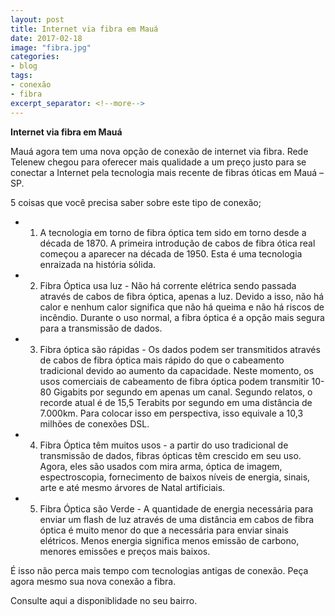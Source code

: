 ```yaml
---
layout: post
title: Internet via fibra em Mauá
date: 2017-02-18
image: "fibra.jpg"
categories:
- blog
tags:
- conexão
- fibra
excerpt_separator: <!--more-->
---
```


**Internet via fibra em Mauá**

Mauá agora tem uma nova opção de conexão de internet via fibra. Rede Telenew chegou para oferecer mais qualidade a um preço justo para se conectar a Internet pela tecnologia mais recente de fibras óticas em Mauá – SP.
<!--more-->

5 coisas que você precisa saber sobre este tipo de conexão;

* 1. A tecnologia em torno de fibra óptica tem sido em torno desde a década de 1870. A primeira introdução de cabos de fibra ótica real começou a aparecer na década de 1950. Esta é uma tecnologia enraizada na história sólida. 

* 2. Fibra Óptica usa luz - Não há corrente elétrica sendo passada através de cabos de fibra óptica, apenas a luz. Devido a isso, não há calor e nenhum calor significa que não há queima e não há riscos de incêndio. Durante o uso normal, a fibra óptica é a opção mais segura para a transmissão de dados.

* 3. Fibra óptica são rápidas - Os dados podem ser transmitidos através de cabos de fibra óptica mais rápido do que o cabeamento tradicional devido ao aumento da capacidade. Neste momento, os usos comerciais de cabeamento de fibra óptica podem transmitir 10-80 Gigabits por segundo em apenas um canal. Segundo relatos, o recorde atual é de 15,5 Terabits por segundo em uma distância de 7.000km. Para colocar isso em perspectiva, isso equivale a 10,3 milhões de conexões DSL.

* 4. Fibra Óptica têm muitos usos - a partir do uso tradicional de transmissão de dados, fibras ópticas têm crescido em seu uso. Agora, eles são usados ​​com mira arma, óptica de imagem, espectroscopia, fornecimento de baixos níveis de energia, sinais, arte e até mesmo árvores de Natal artificiais.

* 5. Fibra Óptica são Verde - A quantidade de energia necessária para enviar um flash de luz através de uma distância em cabos de fibra óptica é muito menor do que a necessária para enviar sinais elétricos. Menos energia significa menos emissão de carbono, menores emissões e preços mais baixos.

É isso não perca mais tempo com tecnologias antigas de conexão. Peça agora mesmo sua nova conexão a fibra.

Consulte aqui a disponiblidade no seu bairro.
